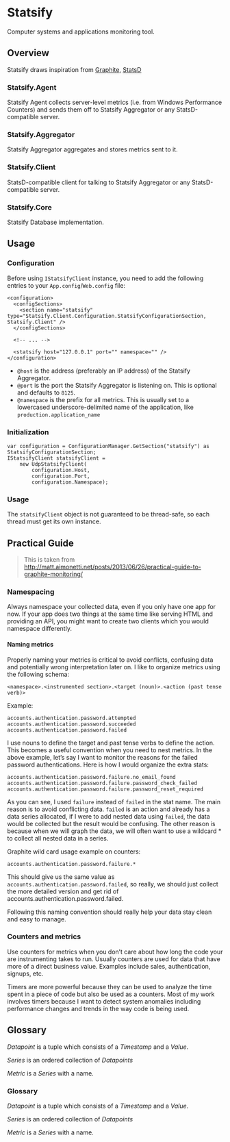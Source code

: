 # Statsify

Computer systems and applications monitoring tool.

## Overview

Statsify draws inspiration from [Graphite](https://github.com/graphite-project), [StatsD](https://github.com/etsy/statsd/)

### Statsify.Agent

Statsify Agent collects server-level metrics (i.e. from Windows Performance Counters) and sends them off to Statsify Aggregator or any StatsD-compatible server.

### Statsify.Aggregator

Statsify Aggregator aggregates and stores metrics sent to it.

### Statsify.Client

StatsD-compatible client for talking to Statsify Aggregator or any StatsD-compatible server.

### Statsify.Core

Statsify Database implementation.

## Usage

### Configuration

Before using `IStatsifyClient` instance, you need to add the following entries to your `App.config`/`Web.config` file:

    <configuration> 
      <configSections>
        <section name="statsify" type="Statsify.Client.Configuration.StatsifyConfigurationSection, Statsify.Client" />
      </configSections>
      
      <!-- ... -->
      
      <statsify host="127.0.0.1" port="" namespace="" />
    </configuration>
    
* `@host` is the address (preferably an IP address) of the Statsify Aggregator.
* `@port` is the port the Statsify Aggregator is listening on. This is optional and defaults to `8125`.
* `@namespace` is the prefix for all metrics. This is usually set to a lowercased underscore-delimited name of the application, like `production.application_name`

### Initialization

    var configuration = ConfigurationManager.GetSection("statsify") as StatsifyConfigurationSection;
    IStatsifyClient statsifyClient = 
        new UdpStatsifyClient(
            configuration.Host, 
            configuration.Port, 
            configuration.Namespace);

### Usage

The `statsifyClient` object is not guaranteed to be thread-safe, so each thread must get its own instance.

## Practical Guide

> This is taken from http://matt.aimonetti.net/posts/2013/06/26/practical-guide-to-graphite-monitoring/

### Namespacing

Always namespace your collected data, even if you only have one app for now. If your app does two things at the same time like serving HTML and providing an API, you might want to create two clients which you would namespace differently.

#### Naming metrics

Properly naming your metrics is critical to avoid conflicts, confusing data and potentially wrong interpretation later on. 
I like to organize metrics using the following schema:
    
    <namespace>.<instrumented section>.<target (noun)>.<action (past tense verb)>

Example:

    accounts.authentication.password.attempted
    accounts.authentication.password.succeeded
    accounts.authentication.password.failed

I use nouns to define the target and past tense verbs to define the action. This becomes a useful convention when you need to nest metrics. In the above example, let’s say I want to monitor the reasons for the failed password authentications. Here is how I would organize the extra stats:

    accounts.authentication.password.failure.no_email_found
    accounts.authentication.password.failure.password_check_failed
    accounts.authentication.password.failure.password_reset_required

As you can see, I used `failure` instead of `failed` in the stat name. The main reason is to avoid conflicting data. `failed` is an action and already has a data series allocated, if I were to add nested data using `failed`, the data would be collected but the result would be confusing. The other reason is because when we will graph the data, we will often want to use a wildcard * to collect all nested data in a series.

Graphite wild card usage example on counters:

    accounts.authentication.password.failure.*

This should give us the same value as `accounts.authentication.password.failed`, so really, we should just collect the more detailed version and get rid of accounts.authentication.password.failed.

Following this naming convention should really help your data stay clean and easy to manage.

### Counters and metrics

Use counters for metrics when you don’t care about how long the code your are instrumenting takes to run. Usually counters are used for data that have more of a direct business value. Examples include sales, authentication, signups, etc.

Timers are more powerful because they can be used to analyze the time spent in a piece of code but also be used as a counters. Most of my work involves timers because I want to detect system anomalies including performance changes and trends in the way code is being used.

## Glossary

_Datapoint_ is a tuple which consists of a _Timestamp_ and a _Value_.

_Series_ is an ordered collection of _Datapoints_

_Metric_ is a _Series_ with a name.

### Glossary

_Datapoint_ is a tuple which consists of a _Timestamp_ and a _Value_.

_Series_ is an ordered collection of _Datapoints_

_Metric_ is a _Series_ with a name.

